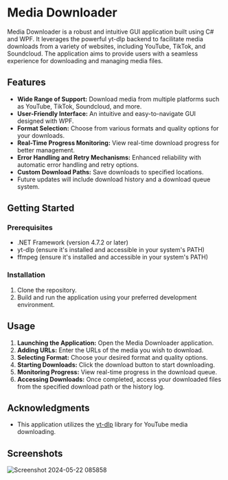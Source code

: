 # Media Downloader
Media Downloader is a robust and intuitive GUI application built using C# and WPF. It leverages the powerful yt-dlp backend to facilitate media downloads from a variety of websites, including YouTube, TikTok, and Soundcloud. The application aims to provide users with a seamless experience for downloading and managing media files.

## Features
- **Wide Range of Support:** Download media from multiple platforms such as YouTube, TikTok, Soundcloud, and more.
- **User-Friendly Interface:** An intuitive and easy-to-navigate GUI designed with WPF.
- **Format Selection:** Choose from various formats and quality options for your downloads.
- **Real-Time Progress Monitoring:** View real-time download progress for better management.
- **Error Handling and Retry Mechanisms:** Enhanced reliability with automatic error handling and retry options.
- **Custom Download Paths:** Save downloads to specified locations.
- Future updates will include download history and a download queue system.

## Getting Started

### Prerequisites 
- .NET Framework (version 4.7.2 or later)
- yt-dlp (ensure it's installed and accessible in your system's PATH)
- ffmpeg (ensure it's installed and accessible in your system's PATH)

### Installation
1. Clone the repository.
2. Build and run the application using your preferred development environment.

## Usage
1. **Launching the Application:** Open the Media Downloader application.
2. **Adding URLs:** Enter the URLs of the media you wish to download.
3. **Selecting Format:** Choose your desired format and quality options.
4. **Starting Downloads:** Click the download button to start downloading.
5. **Monitoring Progress:** View real-time progress in the download queue.
6. **Accessing Downloads:** Once completed, access your downloaded files from the specified download path or the history log.


## Acknowledgments

- This application utilizes the [yt-dlp](https://github.com/yt-dlp/yt-dlp) library for YouTube media downloading.


## Screenshots

![Screenshot 2024-05-22 085858](https://github.com/brandon-xd/MediaDownloader/assets/140763825/b51c9138-5df4-4084-bf5f-3b6d147fd721)
